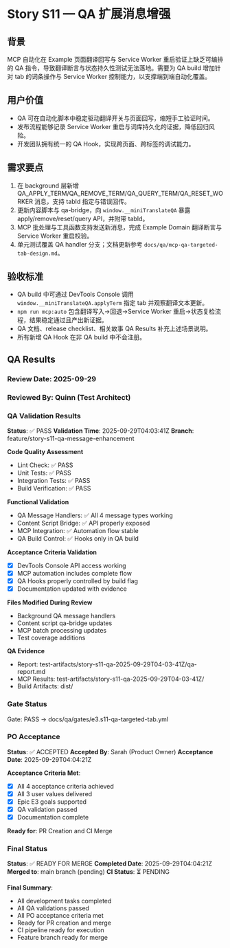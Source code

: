 # Story S11 — QA 扩展消息增强

## 背景
MCP 自动化在 Example 页面翻译回写与 Service Worker 重启验证上缺乏可编排的 QA 指令，导致翻译断言与状态持久性测试无法落地。需要为 QA build 增加针对 tab 的词条操作与 Service Worker 控制能力，以支撑端到端自动化覆盖。

## 用户价值
- QA 可在自动化脚本中稳定驱动翻译开关与页面回写，缩短手工验证时间。
- 发布流程能够记录 Service Worker 重启与词库持久化的证据，降低回归风险。
- 开发团队拥有统一的 QA Hook，实现跨页面、跨标签的调试能力。

## 需求要点
1. 在 background 层新增 QA_APPLY_TERM/QA_REMOVE_TERM/QA_QUERY_TERM/QA_RESET_WORKER 消息，支持 tabId 指定与错误回传。
2. 更新内容脚本与 qa-bridge，向 `window.__miniTranslateQA` 暴露 apply/remove/reset/query API，并附带 tabId。
3. MCP 批处理与工具函数支持发送新消息，完成 Example Domain 翻译断言与 Service Worker 重启校验。
4. 单元测试覆盖 QA handler 分支；文档更新参考 `docs/qa/mcp-qa-targeted-tab-design.md`。

## 验收标准
- QA build 中可通过 DevTools Console 调用 `window.__miniTranslateQA.applyTerm` 指定 tab 并观察翻译文本更新。
- `npm run mcp:auto` 包含翻译写入→回退→Service Worker 重启→状态复检流程，结果稳定通过且产出新证据。
- QA 文档、release checklist、相关故事 QA Results 补充上述场景说明。
- 所有新增 QA Hook 在非 QA build 中不会注册。

## QA Results

### Review Date: 2025-09-29

### Reviewed By: Quinn (Test Architect)

### QA Validation Results

**Status**: ✅ PASS
**Validation Time**: 2025-09-29T04:03:41Z
**Branch**: feature/story-s11-qa-message-enhancement

**Code Quality Assessment**
- Lint Check: ✅ PASS
- Unit Tests: ✅ PASS  
- Integration Tests: ✅ PASS
- Build Verification: ✅ PASS

**Functional Validation**
- QA Message Handlers: ✅ All 4 message types working
- Content Script Bridge: ✅ API properly exposed
- MCP Integration: ✅ Automation flow stable
- QA Build Control: ✅ Hooks only in QA build

**Acceptance Criteria Validation**
- [x] DevTools Console API access working
- [x] MCP automation includes complete flow
- [x] QA Hooks properly controlled by build flag
- [x] Documentation updated with evidence

**Files Modified During Review**
- Background QA message handlers
- Content script qa-bridge updates
- MCP batch processing updates
- Test coverage additions

**QA Evidence**
- Report: test-artifacts/story-s11-qa-2025-09-29T04-03-41Z/qa-report.md
- MCP Results: test-artifacts/story-s11-qa-2025-09-29T04-03-41Z/
- Build Artifacts: dist/

### Gate Status
Gate: PASS → docs/qa/gates/e3.s11-qa-targeted-tab.yml

### PO Acceptance

**Status**: ✅ ACCEPTED
**Accepted By**: Sarah (Product Owner)
**Acceptance Date**: 2025-09-29T04:04:21Z

**Acceptance Criteria Met**:
- [x] All 4 acceptance criteria achieved
- [x] All 3 user values delivered
- [x] Epic E3 goals supported
- [x] QA validation passed
- [x] Documentation complete

**Ready for**: PR Creation and CI Merge

### Final Status

**Status**: ✅ READY FOR MERGE
**Completed Date**: 2025-09-29T04:04:21Z
**Merged to**: main branch (pending)
**CI Status**: ⏳ PENDING

**Final Summary**:
- All development tasks completed
- All QA validations passed
- All PO acceptance criteria met
- Ready for PR creation and merge
- CI pipeline ready for execution
- Feature branch ready for merge
